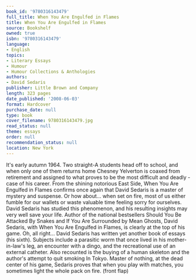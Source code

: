 ```yaml
---
book_id: '9780316143479'
full_title: When You Are Engulfed in Flames
title: When You Are Engulfed in Flames
source: Bookshelf
owned: true
isbn: '9780316143479'
language:
- English
topics:
- Literary Essays
- Humour
- Humour Collections & Anthologies
authors:
- David Sedaris
publisher: Little Brown and Company
length: 323 pages
date_published: '2008-06-03'
format: Hardcover
purchase_date: null
type: book
cover_filename: 9780316143479.jpg
read_status: null
theme: essays
order: null
recommendation_status: null
location: New York
---
```

It's early autumn 1964. Two straight-A students head off to school, and when only one of them returns home Chesney Yelverton is coaxed from retirement and assigned to what proves to be the most difficult and deadly - case of his career. From the shining notorious East Side, When You Are Engulfed in Flames confirms once again that David Sedaris is a master of mystery and suspense.
Or how about...
when set on fire, most of us either fumble for our wallets or waste valuable time feeling sorry for ourselves. David Sedaris has studied this phenomenon, and his resulting insights may very well save your life. Author of the national bestsellers Should You Be Attacked By Snakes and If You Are Surrounded by Mean Ghosts, David Sedaris, with When You Are Engulfed in Flames, is clearly at the top of his game.
Oh, all right...
David Sedaris has written yet another book of essays (his sixth). Subjects include a parasitic worm that once lived in his mother-in-law's leg, an encounter with a dingo, and the recreational use of an external catheter. Also recounted is the buying of a human skeleton and the author's attempt to quit smoking In Tokyo.
Master of nothing, at the dead center of his game, Sedaris proves that when you play with matches, you sometimes light the whole pack on fire.
(front flap)

